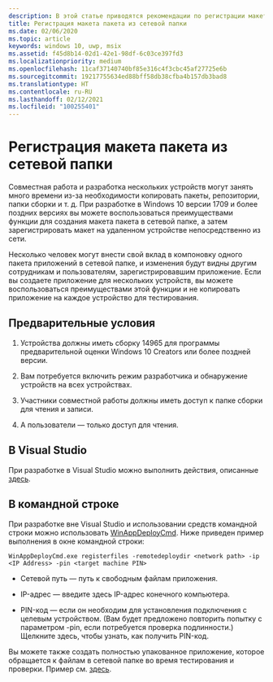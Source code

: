 ```yaml
---
description: В этой статье приводятся рекомендации по регистрации макета пакета из сетевой папки.
title: Регистрация макета пакета из сетевой папки
ms.date: 02/06/2020
ms.topic: article
keywords: windows 10, uwp, msix
ms.assetid: f45d8b14-02d1-42e1-98df-6c03ce397fd3
ms.localizationpriority: medium
ms.openlocfilehash: 11caf37140740bf85e316c4f3cbc45af27725e6b
ms.sourcegitcommit: 19217755634ed88bff58db38cfba4b157db3bad8
ms.translationtype: HT
ms.contentlocale: ru-RU
ms.lasthandoff: 02/12/2021
ms.locfileid: "100255401"
---
```

# <a name="registering-a-package-layout-from-a-network-share"></a>Регистрация макета пакета из сетевой папки

Совместная работа и разработка нескольких устройств могут занять много времени из-за необходимости копировать пакеты, репозитории, папки сборки и т. д. При разработке в Windows 10 версии 1709 и более поздних версиях вы можете воспользоваться преимуществами функции для создания макета пакета в сетевой папке, а затем зарегистрировать макет на удаленном устройстве непосредственно из сети.

Несколько человек могут внести свой вклад в компоновку одного пакета приложений в сетевой папке, и изменения будут видны другим сотрудникам и пользователям, зарегистрировавшим приложение. Если вы создаете приложение для нескольких устройств, вы можете воспользоваться преимуществами этой функции и не копировать приложение на каждое устройство для тестирования.

## <a name="prerequisites"></a>Предварительные условия

1. Устройства должны иметь сборку 14965 для программы предварительной оценки Windows 10 Creators или более поздней версии.

2. Вам потребуется включить режим разработчика и обнаружение устройств на всех устройствах.

3. Участники совместной работы должны иметь доступ к папке сборки для чтения и записи.

4. А пользователи — только доступ для чтения.

## <a name="in-visual-studio"></a>В Visual Studio

При разработке в Visual Studio можно выполнить действия, описанные [здесь](/windows/uwp/debug-test-perf/deploying-and-debugging-uwp-apps#advanced-remote-deployment-options).

## <a name="from-the-command-line"></a>В командной строке

При разработке вне Visual Studio и использовании средств командной строки можно использовать [WinAppDeployCmd](/windows/uwp/packaging/install-universal-windows-apps-with-the-winappdeploycmd-tool). Ниже приведен пример выполнения в окне командной строки:

```
WinAppDeployCmd.exe registerfiles -remotedeploydir <network path> -ip <IP Address> -pin <target machine PIN>
```
- Сетевой путь — путь к свободным файлам приложения.

- IP-адрес — введите здесь IP-адрес конечного компьютера.

- PIN-код — если он необходим для установления подключения с целевым устройством. (Вам будет предложено повторить попытку с параметром -pin, если потребуется проверка подлинности.) Щелкните здесь, чтобы узнать, как получить PIN-код.
 

Вы можете также создать полностью упакованное приложение, которое обращается к файлам в сетевой папке во время тестирования и проверки. Пример см. [здесь](https://github.com/AppInstaller/Windows-appsample-marble-maze).
